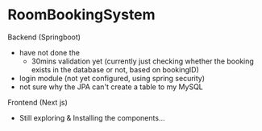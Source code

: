 # RoomBookingSystem

Backend (Springboot)
- have not done the
  - 30mins validation yet (currently just checking whether the booking exists in the database or not, based on bookingID)
- login module (not yet configured, using spring security)
- not sure why the JPA can't create a table to my MySQL 

Frontend (Next js)
- Still exploring & Installing the components...


